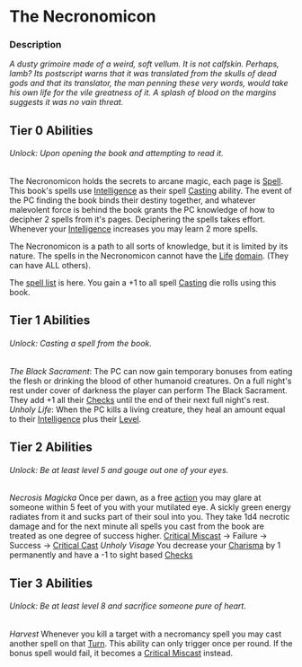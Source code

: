 # The Necronomicon

### Description
*A dusty grimoire made of a weird, soft vellum. It is not calfskin. Perhaps, lamb? Its postscript warns that it was translated from the skulls of dead gods and that its translator, the man penning these very words, would take his own life for the vile greatness of it. A splash of blood on the margins suggests it was no vain threat.*

## Tier 0 Abilities
###### Unlock: Upon opening the book and attempting to read it.
The Necronomicon holds the secrets to arcane magic, each page is [Spell](../../../../../Magic/Spells/Spell%20Index.md). This book's spells use [Intelligence](../../../../../Player%20Character%20Components/Chosen%20Statistics/Intelligence.md) as their spell [Casting](../../../../../Magic/Casting%20Spells.md) ability. The event of the PC finding the book binds their destiny together, and whatever malevolent force is behind the book grants the PC knowledge of how to decipher 2 spells from it's pages. Deciphering the spells takes effort. Whenever your [Intelligence](../../../../../Player%20Character%20Components/Chosen%20Statistics/Intelligence.md) increases you may learn 2 more spells. 

The Necronomicon is a path to all sorts of knowledge, but it is limited by its nature. The spells in the Necronomicon cannot have the [Life](../../../../../Magic/Spell%20Domains/Life.md) [domain](../../../../../Magic/Spell%20Domains/!Domain%20Index.md). (They can have ALL others).

The [spell list](../../../../../Magic/Spells/Levelled/Spell%20Level%20Index.md) is here. You gain a +1 to all spell [Casting](../../../../../Magic/Casting%20Spells.md) die rolls using this book. 
## Tier 1 Abilities
###### Unlock: Casting a spell from the book.
*The Black Sacrament*: 
	The PC can now gain temporary bonuses from eating the flesh or drinking the blood of other humanoid creatures. On a full night's rest under cover of darkness the player can perform The Black Sacrament. They add +1 all their [Checks](../../../../../Game%20Structure/Check.md) until the end of their next full night's rest.
*Unholy Life*:
	When the PC kills a living creature, they heal an amount equal to their [Intelligence](../../../../../Player%20Character%20Components/Chosen%20Statistics/Intelligence.md) plus their [Level](../../../../../Player%20Character%20Components/Derived%20Statistics/Level.md).

## Tier 2 Abilities
###### Unlock: Be at least level 5 and gouge out one of your eyes.
*Necrosis Magicka*
	Once per dawn, as a free [action](../../../../../Game%20Structure/Action.md) you may glare at someone within 5 feet of you with your mutilated eye. A sickly green energy radiates from it and sucks part of their soul into you. They take 1d4 necrotic damage and for the next minute all spells you cast from the book are treated as one degree of success higher.
		[Critical Miscast](../../../../../Dice%20Rolls/Critical%20Miscast.md) -> Failure -> Success -> [Critical Cast](../../../../../Dice%20Rolls/Critical%20Cast.md)
*Unholy Visage*
	You decrease your [Charisma](../../../../../Player%20Character%20Components/Chosen%20Statistics/Charisma.md) by 1 permanently and have a -1 to sight based [Checks](../../../../../Game%20Structure/Check.md) 

## Tier 3 Abilities
###### Unlock: Be at least level 8 and sacrifice someone pure of heart.
*Harvest*
	Whenever you kill a target with a necromancy spell you may cast another spell on that [Turn](../../../../../Game%20Structure/Turn.md). This ability can only trigger once per round. If the bonus spell would fail, it becomes a [Critical Miscast](../../../../../Dice%20Rolls/Critical%20Miscast.md) instead.
